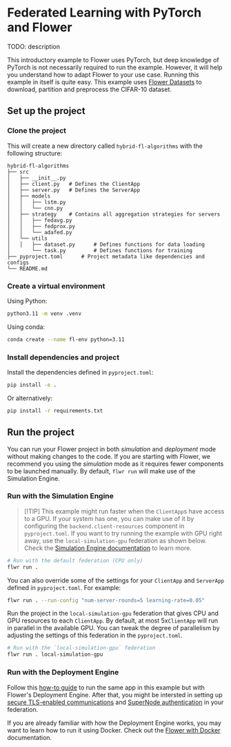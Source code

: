 # Federated Learning with PyTorch and Flower

TODO: description

This introductory example to Flower uses PyTorch, but deep knowledge of PyTorch is not necessarily required to run the example. However, it will help you understand how to adapt Flower to your use case. Running this example in itself is quite easy. This example uses [Flower Datasets](https://flower.ai/docs/datasets/) to download, partition and preprocess the CIFAR-10 dataset.

## Set up the project

### Clone the project

This will create a new directory called `hybrid-fl-algorithms` with the following structure:

```shell
hybrid-fl-algorithms
├── src
│   ├── __init__.py
│   ├── client.py   # Defines the ClientApp
│   ├── server.py   # Defines the ServerApp
│   ├── models
│   │   ├── lstm.py
│   │   └── cnn.py
│   ├── strategy    # Contains all aggregation strategies for servers
│   │   ├── fedavg.py
│   │   ├── fedprox.py
│   │   └── adafed.py
│   └── utils
│   │   ├── dataset.py      # Defines functions for data loading
│       └── task.py         # Defines functions for training
├── pyproject.toml      # Project metadata like dependencies and configs
└── README.md
```

### Create a virtual environment

Using Python:
```bash
python3.11 -m venv .venv
```

Using conda:
```bash
conda create --name fl-env python=3.11
```

### Install dependencies and project

Install the dependencies defined in `pyproject.toml`:

```bash
pip install -e .
```

Or alternatively:

```bash
pip install -r requirements.txt
```

## Run the project

You can run your Flower project in both _simulation_ and _deployment_ mode without making changes to the code. If you are starting with Flower, we recommend you using the _simulation_ mode as it requires fewer components to be launched manually. By default, `flwr run` will make use of the Simulation Engine.

### Run with the Simulation Engine

> \[!TIP\]
> This example might run faster when the `ClientApp`s have access to a GPU. If your system has one, you can make use of it by configuring the `backend.client-resources` component in `pyproject.toml`. If you want to try running the example with GPU right away, use the `local-simulation-gpu` federation as shown below. Check the [Simulation Engine documentation](https://flower.ai/docs/framework/how-to-run-simulations.html) to learn more.

```bash
# Run with the default federation (CPU only)
flwr run .
```

You can also override some of the settings for your `ClientApp` and `ServerApp` defined in `pyproject.toml`. For example:

```bash
flwr run . --run-config "num-server-rounds=5 learning-rate=0.05"
```

Run the project in the `local-simulation-gpu` federation that gives CPU and GPU resources to each `ClientApp`. By default, at most 5x`ClientApp` will run in parallel in the available GPU. You can tweak the degree of parallelism by adjusting the settings of this federation in the `pyproject.toml`.

```bash
# Run with the `local-simulation-gpu` federation
flwr run . local-simulation-gpu
```

### Run with the Deployment Engine

Follow this [how-to guide](https://flower.ai/docs/framework/how-to-run-flower-with-deployment-engine.html) to run the same app in this example but with Flower's Deployment Engine. After that, you might be intersted in setting up [secure TLS-enabled communications](https://flower.ai/docs/framework/how-to-enable-tls-connections.html) and [SuperNode authentication](https://flower.ai/docs/framework/how-to-authenticate-supernodes.html) in your federation.

If you are already familiar with how the Deployment Engine works, you may want to learn how to run it using Docker. Check out the [Flower with Docker](https://flower.ai/docs/framework/docker/index.html) documentation.
